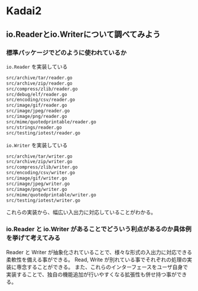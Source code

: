 # Kadai2

## io.Readerとio.Writerについて調べてみよう

### 標準パッケージでどのように使われているか

`io.Reader` を実装している

```txt
src/archive/tar/reader.go
src/archive/zip/reader.go
src/compress/zlib/reader.go
src/debug/elf/reader.go
src/encoding/csv/reader.go
src/image/gif/reader.go
src/image/jpeg/reader.go
src/image/png/reader.go
src/mime/quotedprintable/reader.go
src/strings/reader.go
src/testing/iotest/reader.go
```

`io.Writer` を実装している

```txt
src/archive/tar/writer.go
src/archive/zip/writer.go
src/compress/zlib/writer.go
src/encoding/csv/writer.go
src/image/gif/writer.go
src/image/jpeg/writer.go
src/image/png/writer.go
src/mime/quotedprintable/writer.go
src/testing/iotest/writer.go
```

これらの実装から、幅広い入出力に対応していることがわかる。

### io.Reader と io.Writer があることでどういう利点があるのか具体例を挙げて考えてみる

Reader と Writer が抽象化されていることで、様々な形式の入出力に対応できる柔軟性を備える事ができる。
Read, Write が別れている事でそれぞれの処理の実装に専念することができる。
また、これらのインターフェースをユーザ自身で実装することで、独自の機能追加が行いやすくなる拡張性も併せ持つ事ができる。
